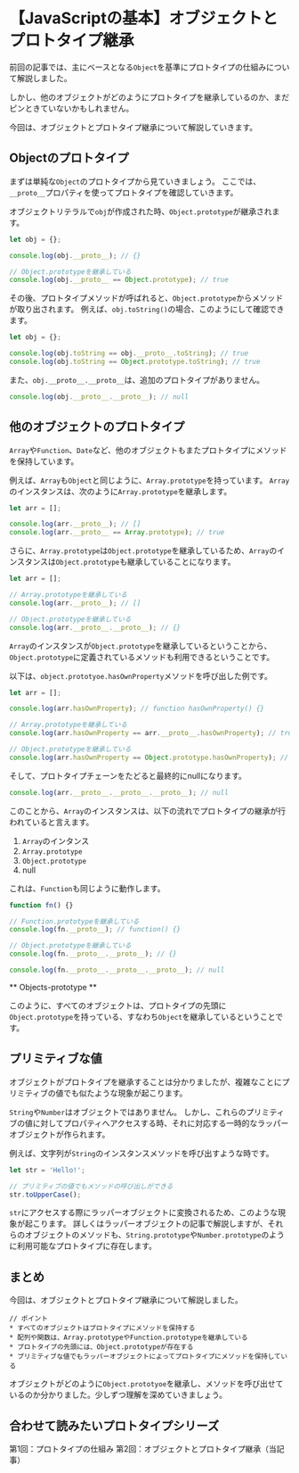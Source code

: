 # 【JavaScriptの基本】オブジェクトとプロトタイプ継承

前回の記事では、主にベースとなる```Object```を基準にプロトタイプの仕組みについて解説しました。

しかし、他のオブジェクトがどのようにプロトタイプを継承しているのか、まだピンときていないかもしれません。

今回は、オブジェクトとプロトタイプ継承について解説していきます。

## Objectのプロトタイプ
まずは単純な```Object```のプロトタイプから見ていきましょう。
ここでは、```__proto__```プロパティを使ってプロトタイプを確認していきます。

オブジェクトリテラルで```obj```が作成された時、```Object.prototype```が継承されます。
```javascript
let obj = {};

console.log(obj.__proto__); // {}

// Object.prototypeを継承している
console.log(obj.__proto__ == Object.prototype); // true
```

その後、プロトタイプメソッドが呼ばれると、```Object.prototype```からメソッドが取り出されます。
例えば、```obj.toString()```の場合、このようにして確認できます。
```javascript
let obj = {};

console.log(obj.toString == obj.__proto__.toString); // true
console.log(obj.toString == Object.prototype.toString); // true
 ```

また、```obj.__proto__.__proto__```は、追加のプロトタイプがありません。
```javascript
console.log(obj.__proto__.__proto__); // null
 ```

## 他のオブジェクトのプロトタイプ
```Array```や```Function```、```Date```など、他のオブジェクトもまたプロトタイプにメソッドを保持しています。

例えば、```Array```も```Object```と同じように、```Array.prototype```を持っています。
```Array```のインスタンスは、次のように```Array.prototype```を継承します。
```javascript
let arr = [];

console.log(arr.__proto__); // []
console.log(arr.__proto__ == Array.prototype); // true
 ```

さらに、```Array.prototype```は```Object.prototype```を継承しているため、```Array```のインスタンスは```Object.prototype```も継承していることになります。
```javascript
let arr = [];

// Array.prototypeを継承している
console.log(arr.__proto__); // []

// Object.prototypeを継承している
console.log(arr.__proto__.__proto__); // {}
 ```
```Array```のインスタンスが```Object.prototype```を継承しているということから、```Object.prototype```に定義されているメソッドも利用できるということです。

以下は、```object.prototyoe.hasOwnProperty```メソッドを呼び出した例です。
```javascript
let arr = [];

console.log(arr.hasOwnProperty); // function hasOwnProperty() {}

// Array.prototypeを継承している
console.log(arr.hasOwnProperty == arr.__proto__.hasOwnProperty); // true

// Object.prototypeを継承している
console.log(arr.hasOwnProperty == Object.prototype.hasOwnProperty); // true
 ``` 

そして、プロトタイプチェーンをたどると最終的にnullになります。
```javascript
console.log(arr.__proto__.__proto__.__proto__); // null
 ```

このことから、```Array```のインスタンスは、以下の流れでプロトタイプの継承が行われていると言えます。
1. ```Array```のインタンス
2. ```Array.prototype```
3. ```Object.prototype```
4. null

これは、```Function```も同じように動作します。
```javascript
function fn() {}

// Function.prototypeを継承している
console.log(fn.__proto__); // function() {}

// Object.prototypeを継承している
console.log(fn.__proto__.__proto__); // {}

console.log(fn.__proto__.__proto__.__proto__); // null
```

** Objects-prototype **

このように、すべてのオブジェクトは、プロトタイプの先頭に```Object.prototype```を持っている、すなわち```Object```を継承しているということです。

## プリミティブな値
オブジェクトがプロトタイプを継承することは分かりましたが、複雑なことにプリミティブの値でも似たような現象が起こります。

```String```や```Number```はオブジェクトではありません。
しかし、これらのプリミティブの値に対してプロパティへアクセスする時、それに対応する一時的なラッパーオブジェクトが作られます。

例えば、文字列が```String```のインスタンスメソッドを呼び出すような時です。
```javascript
let str = 'Hello!';

// プリミティブの値でもメソッドの呼び出しができる
str.toUpperCase();
```

```str```にアクセスする際にラッパーオブジェクトに変換されるため、このような現象が起こります。
詳しくはラッパーオブジェクトの記事で解説しますが、それらのオブジェクトのメソッドも、```String.prototype```や```Number.prototype```のように利用可能なプロトタイプに存在します。

## まとめ
今回は、オブジェクトとプロトタイプ継承について解説しました。

```plain
// ポイント
* すべてのオブジェクトはプロトタイプにメソッドを保持する
* 配列や関数は、Array.prototypeやFunction.prototypeを継承している
* プロトタイプの先頭には、Object.prototypeが存在する
* プリミティブな値でもラッパーオブジェクトによってプロトタイプにメソッドを保持している
 ```

オブジェクトがどのように```Object.prototyoe```を継承し、メソッドを呼び出せているのか分かりました。少しずつ理解を深めていきましょう。

## 合わせて読みたいプロトタイプシリーズ
第1回：プロトタイプの仕組み
第2回：オブジェクトとプロトタイプ継承（当記事）